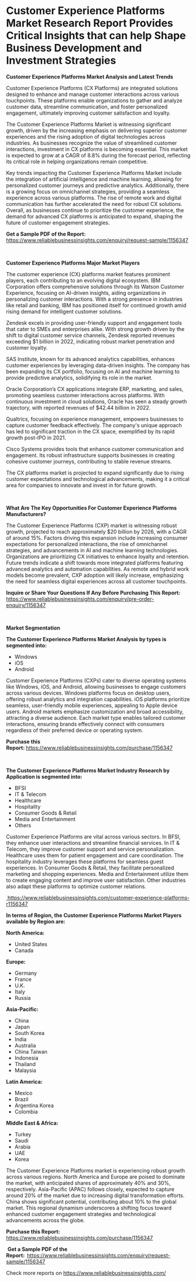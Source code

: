 <p><h1>Customer Experience Platforms Market Research Report Provides Critical Insights that can help Shape Business Development and Investment Strategies</h1></p><p><strong>Customer Experience Platforms Market Analysis and Latest Trends</strong></p>
<p><p>Customer Experience Platforms (CX Platforms) are integrated solutions designed to enhance and manage customer interactions across various touchpoints. These platforms enable organizations to gather and analyze customer data, streamline communication, and foster personalized engagement, ultimately improving customer satisfaction and loyalty.</p><p>The Customer Experience Platforms Market is witnessing significant growth, driven by the increasing emphasis on delivering superior customer experiences and the rising adoption of digital technologies across industries. As businesses recognize the value of streamlined customer interactions, investment in CX platforms is becoming essential. This market is expected to grow at a CAGR of 8.8% during the forecast period, reflecting its critical role in helping organizations remain competitive.</p><p>Key trends impacting the Customer Experience Platforms Market include the integration of artificial intelligence and machine learning, allowing for personalized customer journeys and predictive analytics. Additionally, there is a growing focus on omnichannel strategies, providing a seamless experience across various platforms. The rise of remote work and digital communication has further accelerated the need for robust CX solutions. Overall, as businesses continue to prioritize the customer experience, the demand for advanced CX platforms is anticipated to expand, shaping the future of customer engagement strategies.</p></p>
<p><strong>Get a Sample PDF of the Report:&nbsp;</strong> <a href="https://www.reliablebusinessinsights.com/enquiry/request-sample/1156347?utm_campaign=2774&utm_medium=2&utm_source=Github&utm_content=ia&utm_term=10032025&utm_id=customer-experience-platforms">https://www.reliablebusinessinsights.com/enquiry/request-sample/1156347</a></p>
<p>&nbsp;</p>
<p><strong>Customer Experience Platforms Major Market Players</strong></p>
<p><p>The customer experience (CX) platforms market features prominent players, each contributing to an evolving digital ecosystem. IBM Corporation offers comprehensive solutions through its Watson Customer Experience, focusing on AI-driven insights, aiding organizations in personalizing customer interactions. With a strong presence in industries like retail and banking, IBM has positioned itself for continued growth amid rising demand for intelligent customer solutions.</p><p>Zendesk excels in providing user-friendly support and engagement tools that cater to SMEs and enterprises alike. With strong growth driven by the shift to digital customer service channels, Zendesk reported revenues exceeding $1 billion in 2022, indicating robust market penetration and customer loyalty.</p><p>SAS Institute, known for its advanced analytics capabilities, enhances customer experiences by leveraging data-driven insights. The company has been expanding its CX portfolio, focusing on AI and machine learning to provide predictive analytics, solidifying its role in the market.</p><p>Oracle Corporation’s CX applications integrate ERP, marketing, and sales, promoting seamless customer interactions across platforms. With continuous investment in cloud solutions, Oracle has seen a steady growth trajectory, with reported revenues of $42.44 billion in 2022. </p><p>Qualtrics, focusing on experience management, empowers businesses to capture customer feedback effectively. The company's unique approach has led to significant traction in the CX space, exemplified by its rapid growth post-IPO in 2021.</p><p>Cisco Systems provides tools that enhance customer communication and engagement. Its robust infrastructure supports businesses in creating cohesive customer journeys, contributing to stable revenue streams.</p><p>The CX platforms market is projected to expand significantly due to rising customer expectations and technological advancements, making it a critical area for companies to innovate and invest in for future growth.</p></p>
<p>&nbsp;</p>
<p><strong>What Are The Key Opportunities For Customer Experience Platforms Manufacturers?</strong></p>
<p><p>The Customer Experience Platforms (CXP) market is witnessing robust growth, projected to reach approximately $20 billion by 2026, with a CAGR of around 15%. Factors driving this expansion include increasing consumer expectations for personalized interactions, the rise of omnichannel strategies, and advancements in AI and machine learning technologies. Organizations are prioritizing CX initiatives to enhance loyalty and retention. Future trends indicate a shift towards more integrated platforms featuring advanced analytics and automation capabilities. As remote and hybrid work models become prevalent, CXP adoption will likely increase, emphasizing the need for seamless digital experiences across all customer touchpoints.</p></p>
<p><strong>Inquire or Share Your Questions If Any Before Purchasing This Report:</strong> <a href="https://www.reliablebusinessinsights.com/enquiry/pre-order-enquiry/1156347?utm_campaign=2774&utm_medium=2&utm_source=Github&utm_content=ia&utm_term=10032025&utm_id=customer-experience-platforms">https://www.reliablebusinessinsights.com/enquiry/pre-order-enquiry/1156347</a></p>
<p>&nbsp;</p>
<p><strong>Market Segmentation</strong></p>
<p><strong>The Customer Experience Platforms Market Analysis by types is segmented into:</strong></p>
<p><ul><li>Windows</li><li>iOS</li><li>Android</li></ul></p>
<p><p>Customer Experience Platforms (CXPs) cater to diverse operating systems like Windows, iOS, and Android, allowing businesses to engage customers across various devices. Windows platforms focus on desktop users, offering robust analytics and integration capabilities. iOS platforms prioritize seamless, user-friendly mobile experiences, appealing to Apple device users. Android markets emphasize customization and broad accessibility, attracting a diverse audience. Each market type enables tailored customer interactions, ensuring brands effectively connect with consumers regardless of their preferred device or operating system.</p></p>
<p><strong>Purchase this Report:&nbsp;</strong><a href="https://www.reliablebusinessinsights.com/purchase/1156347?utm_campaign=2774&utm_medium=2&utm_source=Github&utm_content=ia&utm_term=10032025&utm_id=customer-experience-platforms">https://www.reliablebusinessinsights.com/purchase/1156347</a></p>
<p>&nbsp;</p>
<p><strong>The Customer Experience Platforms Market Industry Research by Application is segmented into:</strong></p>
<p><ul><li>BFSI</li><li>IT & Telecom</li><li>Healthcare</li><li>Hospitality</li><li>Consumer Goods & Retail</li><li>Media and Entertainment</li><li>Others</li></ul></p>
<p><p>Customer Experience Platforms are vital across various sectors. In BFSI, they enhance user interactions and streamline financial services. In IT & Telecom, they improve customer support and service personalization. Healthcare uses them for patient engagement and care coordination. The hospitality industry leverages these platforms for seamless guest experiences. In Consumer Goods & Retail, they facilitate personalized marketing and shopping experiences. Media and Entertainment utilize them to create engaging content and improve user satisfaction. Other industries also adapt these platforms to optimize customer relations.</p></p>
<p><a href="https://www.reliablebusinessinsights.com/customer-experience-platforms-r1156347?utm_campaign=2774&utm_medium=2&utm_source=Github&utm_content=ia&utm_term=10032025&utm_id=customer-experience-platforms">&nbsp;https://www.reliablebusinessinsights.com/customer-experience-platforms-r1156347</a></p>
<p><strong>In terms of Region, the Customer Experience Platforms Market Players available by Region are:</strong></p>
<p>
    <p> <strong> North America: </strong>
        <ul>
            <li>United States</li>
            <li>Canada</li>
        </ul>
        </p> 
    <p> <strong> Europe: </strong>
        <ul>
            <li>Germany</li>
            <li>France</li>
            <li>U.K.</li>
            <li>Italy</li>
            <li>Russia</li>
        </ul>
        </p> 
    <p> <strong> Asia-Pacific: </strong>
        <ul>
            <li>China</li>
            <li>Japan</li>
            <li>South Korea</li>
            <li>India</li>
            <li>Australia</li>
            <li>China Taiwan</li>
            <li>Indonesia</li>
            <li>Thailand</li>
            <li>Malaysia</li>
        </ul>
        </p> 
    <p> <strong> Latin America: </strong>
        <ul>
            <li>Mexico</li>
            <li>Brazil</li>
            <li>Argentina Korea</li>
            <li>Colombia</li>
        </ul>
        </p> 
    <p> <strong> Middle East & Africa: </strong>
        <ul>
            <li>Turkey</li>
            <li>Saudi</li>
            <li>Arabia</li>
            <li>UAE</li>
            <li>Korea</li>
        </ul>
    </p>
    </p>
<p><p>The Customer Experience Platforms market is experiencing robust growth across various regions. North America and Europe are poised to dominate the market, with anticipated shares of approximately 40% and 30%, respectively. Asia-Pacific (APAC) follows closely, expected to capture around 20% of the market due to increasing digital transformation efforts. China shows significant potential, contributing about 10% to the global market. This regional dynamism underscores a shifting focus toward enhanced customer engagement strategies and technological advancements across the globe.</p></p>
<p><strong>Purchase this Report: </strong><a href="https://www.reliablebusinessinsights.com/purchase/1156347?utm_campaign=2774&utm_medium=2&utm_source=Github&utm_content=ia&utm_term=10032025&utm_id=customer-experience-platforms">https://www.reliablebusinessinsights.com/purchase/1156347</a></p>
<p>&nbsp;<strong>Get a Sample PDF of the Report:&nbsp;&nbsp;</strong><a href="https://www.reliablebusinessinsights.com/enquiry/request-sample/1156347?utm_campaign=2774&utm_medium=2&utm_source=Github&utm_content=ia&utm_term=10032025&utm_id=customer-experience-platforms">https://www.reliablebusinessinsights.com/enquiry/request-sample/1156347</a></p>
<p><strong></strong></p>
<p>Check more reports on <a href="https://www.reliablebusinessinsights.com/?utm_campaign=2774&utm_medium=2&utm_source=Github&utm_content=ia&utm_term=10032025&utm_id=customer-experience-platforms">https://www.reliablebusinessinsights.com/</a></p>